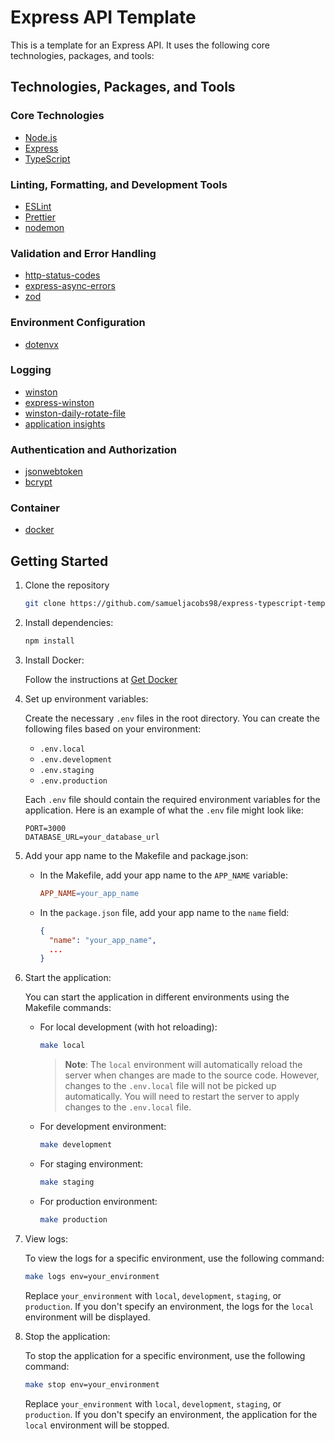 # Express API Template

This is a template for an Express API. It uses the following core technologies, packages, and tools:

## Technologies, Packages, and Tools

### Core Technologies

- [Node.js](https://nodejs.org/)
- [Express](https://expressjs.com/)
- [TypeScript](https://www.typescriptlang.org/)

### Linting, Formatting, and Development Tools

- [ESLint](https://eslint.org/)
- [Prettier](https://prettier.io/)
- [nodemon](https://www.npmjs.com/package/nodemon)

### Validation and Error Handling

- [http-status-codes](https://www.npmjs.com/package/http-status-codes)
- [express-async-errors](https://www.npmjs.com/package/express-async-errors)
- [zod](https://www.npmjs.com/package/zod)

### Environment Configuration

- [dotenvx](https://www.npmjs.com/package/dotenvx)

### Logging

- [winston](https://www.npmjs.com/package/winston)
- [express-winston](https://www.npmjs.com/package/express-winston)
- [winston-daily-rotate-file](https://www.npmjs.com/package/winston-daily-rotate-file)
- [application insights](https://www.npmjs.com/package/applicationinsights)

### Authentication and Authorization

- [jsonwebtoken](https://www.npmjs.com/package/jsonwebtoken)
- [bcrypt](https://www.npmjs.com/package/bcrypt)

### Container

- [docker](https://www.docker.com/)

## Getting Started

1. Clone the repository

   ```bash
   git clone https://github.com/samueljacobs98/express-typescript-template.git
   ```

2. Install dependencies:

   ```bash
   npm install
   ```

3. Install Docker:

   Follow the instructions at [Get Docker](https://docs.docker.com/get-docker/)

4. Set up environment variables:

   Create the necessary `.env` files in the root directory. You can create the following files based on your environment:

   - `.env.local`
   - `.env.development`
   - `.env.staging`
   - `.env.production`

   Each `.env` file should contain the required environment variables for the application. Here is an example of what the `.env` file might look like:

   ```env
   PORT=3000
   DATABASE_URL=your_database_url
   ```

5. Add your app name to the Makefile and package.json:

   - In the Makefile, add your app name to the `APP_NAME` variable:

     ```makefile
     APP_NAME=your_app_name
     ```

   - In the `package.json` file, add your app name to the `name` field:

     ```json
     {
       "name": "your_app_name",
       ...
     }
     ```

6. Start the application:

   You can start the application in different environments using the Makefile commands:

   - For local development (with hot reloading):

     ```bash
     make local
     ```

     > **Note**: The `local` environment will automatically reload the server when changes are made to the source code. However, changes to the `.env.local` file will not be picked up automatically. You will need to restart the server to apply changes to the `.env.local` file.

   - For development environment:

     ```bash
     make development
     ```

   - For staging environment:

     ```bash
     make staging
     ```

   - For production environment:

     ```bash
     make production
     ```

7. View logs:

   To view the logs for a specific environment, use the following command:

   ```bash
   make logs env=your_environment
   ```

   Replace `your_environment` with `local`, `development`, `staging`, or `production`. If you don't specify an environment, the logs for the `local` environment will be displayed.

8. Stop the application:

   To stop the application for a specific environment, use the following command:

   ```bash
   make stop env=your_environment
   ```

   Replace `your_environment` with `local`, `development`, `staging`, or `production`.
   If you don't specify an environment, the application for the `local` environment will be stopped.
